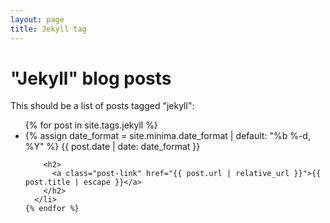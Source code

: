 ```yaml
---
layout: page
title: Jekyll tag
---
```

# "Jekyll" blog posts

This should be a list of posts tagged "jekyll":
<ul class="post-list">
    {% for post in site.tags.jekyll %}
      <li>
        {% assign date_format = site.minima.date_format | default: "%b %-d, %Y" %}
        <span class="post-meta">{{ post.date | date: date_format }}</span>

        <h2>
          <a class="post-link" href="{{ post.url | relative_url }}">{{ post.title | escape }}</a>
        </h2>
      </li>
    {% endfor %}
  </ul>